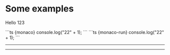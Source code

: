 # Some examples

Hello 123

<div>
<span v-click.hide>
```ts {monaco}
console.log("22" + 1);
```
</span>
<span v-after>
```ts {monaco-run}
console.log("22" + 1);
```
</span>
</div>

---
---
